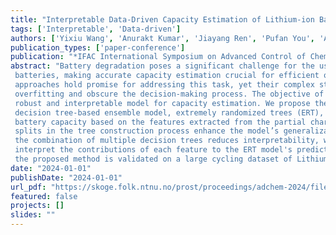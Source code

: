 ```yaml
---
title: "Interpretable Data-Driven Capacity Estimation of Lithium-ion Batteries"
tags: ['Interpretable', 'Data-driven']
authors: ['Yixiu Wang', 'Anurakt Kumar', 'Jiayang Ren', 'Pufan You', 'Arpan Seth', 'R Bhushan Gopaluni', 'Yankai Cao']
publication_types: ['paper-conference']
publication: "*IFAC International Symposium on Advanced Control of Chemical Processes (ADCHEM)*"
abstract: "Battery degradation poses a significant challenge for the usage of Lithium-ion
 batteries, making accurate capacity estimation crucial for efficient operation. Data-driven
 approaches hold promise for addressing this task, yet their complex structures often lead to
 overfitting and obscure the decision-making process. The objective of this work is to build a
 robust and interpretable model for capacity estimation. We propose the utilization of a robust
 decision tree-based ensemble model, extremely randomized trees (ERT), to accurately estimate
 battery capacity based on the features extracted from the partial charging curve. The random
 splits in the tree construction process enhance the model’s generalization ability. Given that
 the combination of multiple decision trees reduces interpretability, we further employ SHAP to
 interpret the contributions of each feature to the ERT model's predictions. The effectiveness of
 the proposed method is validated on a large cycling dataset of Lithium-ion batteries."
date: "2024-01-01"
publishDate: "2024-01-01"
url_pdf: "https://skoge.folk.ntnu.no/prost/proceedings/adchem-2024/files/0178.pdf"
featured: false
projects: []
slides: ""
---
```

